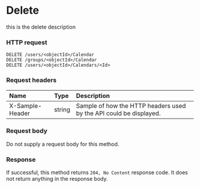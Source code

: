 # Delete

this is the delete description
### HTTP request
```http
DELETE /users/<objectId>/Calendar
DELETE /groups/<objectId>/Calendar
DELETE /users/<objectId>/Calendars/<Id>

```
### Request headers
| Name       | Type | Description|
|:---------------|:--------|:----------|
| X-Sample-Header  | string  | Sample of how the HTTP headers used by the API could be displayed.|

### Request body
Do not supply a request body for this method.


### Response
If successful, this method returns `204, No Content` response code. It does not return anything in the response body.


<!-- uuid: 80eeef82-610d-43db-bc71-f6bfcb6d9810
2015-10-09 16:05:01 UTC -->